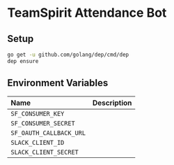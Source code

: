 TeamSpirit Attendance Bot
=========================

Setup
-----

```sh
go get -u github.com/golang/dep/cmd/dep
dep ensure
```

Environment Variables
---------------------

| Name                    | Description |
| :---------------------- | :---------  |
| `SF_CONSUMER_KEY`       |             |
| `SF_CONSUMER_SECRET`    |             |
| `SF_OAUTH_CALLBACK_URL` |             |
| `SLACK_CLIENT_ID`       |             |
| `SLACK_CLIENT_SECRET`   |             |
